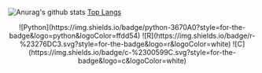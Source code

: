 ![Anurag's github stats](https://github-readme-stats.vercel.app/api?username=SY-Han&theme=graywhite)
[Top Langs](https://github-readme-stats.vercel.app/api/top-langs/?username=SY-Han&layout=compact&theme=graywhite)

<div align="center">
![Python](https://img.shields.io/badge/python-3670A0?style=for-the-badge&logo=python&logoColor=ffdd54)
![R](https://img.shields.io/badge/r-%23276DC3.svg?style=for-the-badge&logo=r&logoColor=white)
![C](https://img.shields.io/badge/c-%2300599C.svg?style=for-the-badge&logo=c&logoColor=white)</div>
